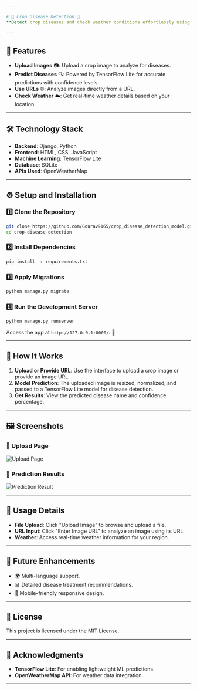 ```yaml
---

# 🌾 Crop Disease Detection 🚜  
**Detect crop diseases and check weather conditions effortlessly using deep learning and an intuitive web interface!**

---
```


## 🌟 Features  

- **Upload Images** 📷: Upload a crop image to analyze for diseases.  
- **Predict Diseases** 🔍: Powered by TensorFlow Lite for accurate predictions with confidence levels.  
- **Use URLs** 🌐: Analyze images directly from a URL.  
- **Check Weather** ☁️: Get real-time weather details based on your location.  

---

## 🛠️ Technology Stack  

- **Backend**: Django, Python  
- **Frontend**: HTML, CSS, JavaScript  
- **Machine Learning**: TensorFlow Lite  
- **Database**: SQLite  
- **APIs Used**: OpenWeatherMap  

---

## ⚙️ Setup and Installation  

### 1️⃣ Clone the Repository  

```bash  
git clone https://github.com/Gourav9165/crop_disease_detection_model.git 
cd crop-disease-detection  
```  

### 2️⃣ Install Dependencies  

```bash  
pip install -r requirements.txt  
```  

### 3️⃣ Apply Migrations  

```bash  
python manage.py migrate  
```  

### 4️⃣ Run the Development Server  

```bash  
python manage.py runserver  
```  

Access the app at `http://127.0.0.1:8000/`. 🎉  

---

## 🔬 How It Works  

1. **Upload or Provide URL**: Use the interface to upload a crop image or provide an image URL.  
2. **Model Prediction**: The uploaded image is resized, normalized, and passed to a TensorFlow Lite model for disease detection.  
3. **Get Results**: View the predicted disease name and confidence percentage.  

---

## 🖼️ Screenshots  

### 📸 Upload Page  

![Upload Page](https://via.placeholder.com/800x400.png?text=Upload+Page)  

### 🔎 Prediction Results  

![Prediction Result](https://via.placeholder.com/800x400.png?text=Prediction+Result)  

---

## 📜 Usage Details  

- **File Upload**: Click "Upload Image" to browse and upload a file.  
- **URL Input**: Click "Enter Image URL" to analyze an image using its URL.  
- **Weather**: Access real-time weather information for your region.  

---

## 🧩 Future Enhancements  

- 🌍 Multi-language support.  
- 📊 Detailed disease treatment recommendations.  
- 📱 Mobile-friendly responsive design.   

---

## 📜 License  

This project is licensed under the MIT License.  

---

## 🌟 Acknowledgments  

- **TensorFlow Lite**: For enabling lightweight ML predictions.  
- **OpenWeatherMap API**: For weather data integration.  

---

